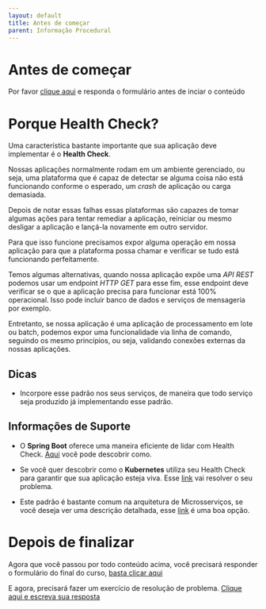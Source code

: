 ```yaml
---
layout: default
title: Antes de começar 
parent: Informação Procedural
---
```

# Antes de começar
Por favor [clique aqui](https://forms.gle/rrvPVyjEZ5ooCP4u9) e responda o formulário antes de inciar o conteúdo

# Porque Health Check?

Uma característica bastante importante que sua aplicação deve implementar é o **Health Check**.
 
Nossas aplicações normalmente rodam em um ambiente gerenciado, ou seja, uma plataforma que é capaz de detectar se alguma 
coisa não está funcionando conforme o esperado, um _crash_ de aplicação ou carga demasiada.

Depois de notar essas falhas essas plataformas são capazes de tomar algumas ações para tentar remediar a aplicação, 
reiniciar ou mesmo desligar a aplicação e lançá-la novamente em outro servidor.

Para que isso funcione precisamos expor alguma operação em nossa aplicação para que a plataforma possa chamar e verificar 
se tudo está funcionando perfeitamente.

Temos algumas alternativas, quando nossa aplicação expõe uma _API REST_ podemos usar um
endpoint _HTTP GET_ para esse fim, esse endpoint deve verificar se o que a aplicação
precisa para funcionar está 100% operacional. Isso pode incluir banco de dados e serviços de
mensageria por exemplo.

Entretanto, se nossa aplicação é uma aplicação de processamento em lote ou batch, podemos expor uma
funcionalidade via linha de comando, seguindo os mesmo princípios, ou seja, validando
conexões externas da nossas aplicações.

## Dicas

- Incorpore esse padrão nos seus serviços, de maneira que todo serviço seja produzido já implementando esse padrão.

## Informações de Suporte

- O **Spring Boot** oferece uma maneira eficiente de lidar com Health Check. [Aqui](https://docs.spring.io/spring-boot/docs/current/reference/html/production-ready-features.html) você pode descobrir como.

- Se você quer descobrir como o **Kubernetes** utiliza seu Health Check para garantir que sua aplicação
esteja viva. Esse [link](https://kubernetes.io/docs/tasks/configure-pod-container/configure-liveness-readiness-startup-probes/) vai resolver o seu problema.

- Este padrão é bastante comum na arquitetura de Microsserviços, se você deseja ver uma descrição
detalhada, esse [link](https://microservices.io/patterns/observability/health-check-api.html) é uma boa opção.

# Depois de finalizar

Agora que você passou por todo conteúdo acima, você precisará responder o formulário do final do curso, [basta clicar aqui](https://forms.gle/rrvPVyjEZ5ooCP4u9)

E agora, precisará fazer um exercício de resolução de problema. [Clique aqui e escreva sua resposta](https://forms.gle/K7GmxYcDNSooyRpUA)
